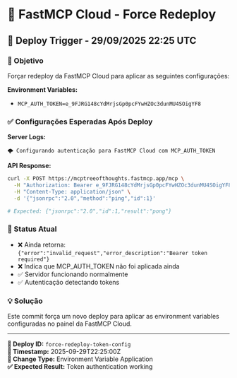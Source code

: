 # 🔧 FastMCP Cloud - Force Redeploy

## 📅 **Deploy Trigger - 29/09/2025 22:25 UTC**

### **🎯 Objetivo**
Forçar redeploy da FastMCP Cloud para aplicar as seguintes configurações:

**Environment Variables:**
- `MCP_AUTH_TOKEN=e_9FJRG148cYdMrjsGp0pcFYwHZOc3dunMU4SOigYF8`

### **✅ Configurações Esperadas Após Deploy**

**Server Logs:**
```
🌩️ Configurando autenticação para FastMCP Cloud com MCP_AUTH_TOKEN
```

**API Response:**
```bash
curl -X POST https://mcptreeofthoughts.fastmcp.app/mcp \
  -H "Authorization: Bearer e_9FJRG148cYdMrjsGp0pcFYwHZOc3dunMU4SOigYF8" \
  -H "Content-Type: application/json" \
  -d '{"jsonrpc":"2.0","method":"ping","id":1}'

# Expected: {"jsonrpc":"2.0","id":1,"result":"pong"}
```

### **🚨 Status Atual**
- ❌ Ainda retorna: `{"error":"invalid_request","error_description":"Bearer token required"}`
- ❌ Indica que MCP_AUTH_TOKEN não foi aplicada ainda
- ✅ Servidor funcionando normalmente
- ✅ Autenticação detectando tokens

### **💡 Solução**
Este commit força um novo deploy para aplicar as environment variables configuradas no painel da FastMCP Cloud.

---

**🎯 Deploy ID:** `force-redeploy-token-config`  
**📅 Timestamp:** 2025-09-29T22:25:00Z  
**🔧 Change Type:** Environment Variable Application  
**✅ Expected Result:** Token authentication working